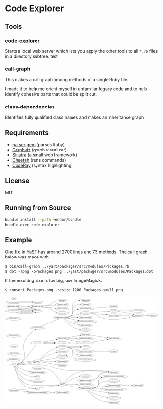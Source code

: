 # Code Explorer

## Tools

### code-explorer

Starts a local web server which lets you apply the other tools to all `*.rb`
files in a directory subtree.
test

### call-graph

This makes a call graph among methods of a single Ruby file.

I made it to help me orient myself in unfamiliar legacy code and to help
identify cohesive parts that could be split out.

### class-dependencies

Identifies fully qualified class names and makes an inheritance graph

## Requirements

- [parser gem](https://github.com/whitequark/parser) (parses Ruby)
- [Graphviz](http://www.graphviz.org/) (graph visualizer)
- [Sinatra](http://www.sinatrarb.com/) (a small web framework)
- [Cheetah](https://github.com/openSUSE/cheetah) (runs commands)
- [CodeRay](http://coderay.rubychan.de/) (syntax highlighting)

## License

MIT

## Running from Source

```sh
bundle install --path vendor/bundle
bundle exec code-explorer
```

## Example

[One file in YaST][p-rb] has around 2700 lines and 73 methods. The call graph
below was made with
```console
$ bin/call-graph ../yast/packager/src/modules/Packages.rb
$ dot -Tpng -oPackages.png ../yast/packager/src/modules/Packages.dot
```

If the resulting size is too big, use ImageMagick:
```console
$ convert Packages.png -resize 1200 Packages-small.png
```

[p-rb]: https://github.com/yast/yast-packager/blob/a0b38c046e6e4086a986047d0d7cd5d155af5024/src/modules/Packages.rb

![Packages.png, an example output](example.png)
